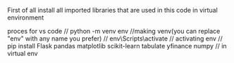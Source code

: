 First of all install all imported libraries that are used in this code in virtual environment

proces for vs code
//  python -m venv env  //making venv(you can replace "env" with any name you prefer)
// env\Scripts\activate  // activating env
// pip install Flask pandas matplotlib scikit-learn tabulate yfinance numpy // in virtual env
